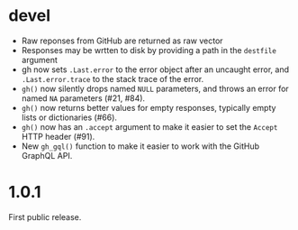 # devel

-  Raw reponses from GitHub are returned as raw vector
-  Responses may be wrtten to disk by providing a path in the `destfile`
   argument
-  gh now sets `.Last.error` to the error object after an uncaught error,
   and `.Last.error.trace` to the stack trace of the error.
-  `gh()` now silently drops named `NULL` parameters, and throws an
   error for named `NA` parameters (#21, #84).
-  `gh()` now returns better values for empty responses, typically empty
   lists or dictionaries (#66).
-  `gh()` now has an `.accept` argument to make it easier to set the
   `Accept` HTTP header (#91).
-  New `gh_gql()` function to make it easier to work with the GitHub
   GraphQL API.

# 1.0.1

First public release.

